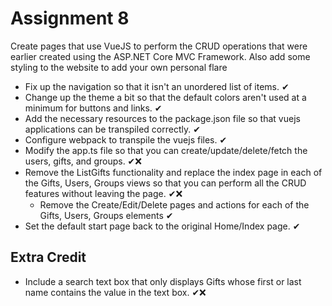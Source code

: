 # Assignment **8**

Create pages that use VueJS to perform the CRUD operations that were earlier created using the ASP.NET Core MVC Framework. Also add some styling
to the website to add your own personal flare

- Fix up the navigation so that it isn't an unordered list of items. ✔
- Change up the theme a bit so that the default colors aren't used at a minimum for buttons and links. ✔
- Add the necessary resources to the package.json file so that vuejs applications can be transpiled correctly. ✔
- Configure webpack to transpile the vuejs files. ✔
- Modify the app.ts file so that you can create/update/delete/fetch the users, gifts, and groups. ✔❌
- Remove the ListGifts functionality and replace the index page in each of the Gifts, Users, Groups views so that you can perform all the CRUD features
  without leaving the page. ✔❌
    - Remove the Create/Edit/Delete pages and actions for each of the Gifts, Users, Groups elements ✔
- Set the default start page back to the original Home/Index page. ✔

## Extra Credit

- Include a search text box that only displays Gifts whose first or last name contains the value in the text box. ✔❌
